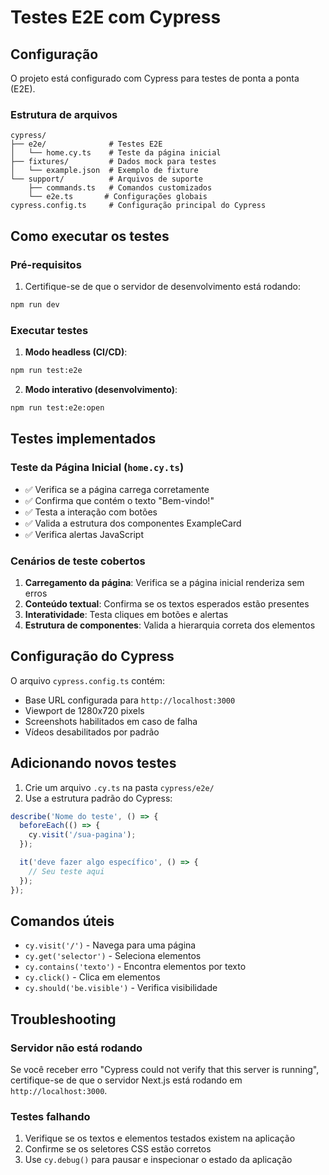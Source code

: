 # Testes E2E com Cypress

## Configuração

O projeto está configurado com Cypress para testes de ponta a ponta (E2E). 

### Estrutura de arquivos

```
cypress/
├── e2e/              # Testes E2E
│   └── home.cy.ts    # Teste da página inicial
├── fixtures/         # Dados mock para testes
│   └── example.json  # Exemplo de fixture
└── support/          # Arquivos de suporte
    ├── commands.ts   # Comandos customizados
    └── e2e.ts       # Configurações globais
cypress.config.ts     # Configuração principal do Cypress
```

## Como executar os testes

### Pré-requisitos

1. Certifique-se de que o servidor de desenvolvimento está rodando:
```bash
npm run dev
```

### Executar testes

1. **Modo headless (CI/CD)**:
```bash
npm run test:e2e
```

2. **Modo interativo (desenvolvimento)**:
```bash
npm run test:e2e:open
```

## Testes implementados

### Teste da Página Inicial (`home.cy.ts`)

- ✅ Verifica se a página carrega corretamente
- ✅ Confirma que contém o texto "Bem-vindo!"
- ✅ Testa a interação com botões
- ✅ Valida a estrutura dos componentes ExampleCard
- ✅ Verifica alertas JavaScript

### Cenários de teste cobertos

1. **Carregamento da página**: Verifica se a página inicial renderiza sem erros
2. **Conteúdo textual**: Confirma se os textos esperados estão presentes
3. **Interatividade**: Testa cliques em botões e alertas
4. **Estrutura de componentes**: Valida a hierarquia correta dos elementos

## Configuração do Cypress

O arquivo `cypress.config.ts` contém:
- Base URL configurada para `http://localhost:3000`
- Viewport de 1280x720 pixels
- Screenshots habilitados em caso de falha
- Vídeos desabilitados por padrão

## Adicionando novos testes

1. Crie um arquivo `.cy.ts` na pasta `cypress/e2e/`
2. Use a estrutura padrão do Cypress:

```typescript
describe('Nome do teste', () => {
  beforeEach(() => {
    cy.visit('/sua-pagina');
  });

  it('deve fazer algo específico', () => {
    // Seu teste aqui
  });
});
```

## Comandos úteis

- `cy.visit('/')` - Navega para uma página
- `cy.get('selector')` - Seleciona elementos
- `cy.contains('texto')` - Encontra elementos por texto
- `cy.click()` - Clica em elementos
- `cy.should('be.visible')` - Verifica visibilidade

## Troubleshooting

### Servidor não está rodando
Se você receber erro "Cypress could not verify that this server is running", certifique-se de que o servidor Next.js está rodando em `http://localhost:3000`.

### Testes falhando
1. Verifique se os textos e elementos testados existem na aplicação
2. Confirme se os seletores CSS estão corretos
3. Use `cy.debug()` para pausar e inspecionar o estado da aplicação